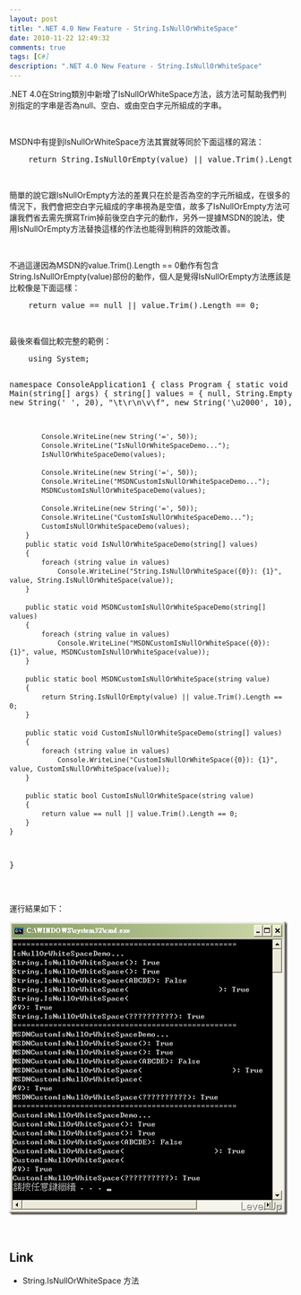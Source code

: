 ```yaml
---
layout: post
title: ".NET 4.0 New Feature - String.IsNullOrWhiteSpace"
date: 2010-11-22 12:49:32
comments: true
tags: [C#]
description: ".NET 4.0 New Feature - String.IsNullOrWhiteSpace"
---
```

<p>
	.NET 4.0在String類別中新增了IsNullOrWhiteSpace方法，該方法可幫助我們判別指定的字串是否為null、空白、或由空白字元所組成的字串。</p>
<p>
	 </p>
<p>
	MSDN中有提到IsNullOrWhiteSpace方法其實就等同於下面這樣的寫法：</p>
<div class="wlWriterSmartContent" id="scid:812469c5-0cb0-4c63-8c15-c81123a09de7:9eaa1441-b460-4e56-95d0-46d2b7a54067" style="padding-right: 0px; display: inline; padding-left: 0px; float: none; padding-bottom: 0px; margin: 0px; padding-top: 0px">
	<pre class="c#" name="code">
	return String.IsNullOrEmpty(value) || value.Trim().Length == 0;</pre>
</div>
<p>
	 </p>
<p>
	簡單的說它跟IsNullOrEmpty方法的差異只在於是否為空的字元所組成，在很多的情況下，我們會把空白字元組成的字串視為是空值，故多了IsNullOrEmpty方法可讓我們省去需先撰寫Trim掉前後空白字元的動作，另外一提據MSDN的說法，使用IsNullOrEmpty方法替換這樣的作法也能得到稍許的效能改善。</p>
<p>
	 </p>
<p>
	不過這邊因為MSDN的value.Trim().Length == 0動作有包含String.IsNullOrEmpty(value)部份的動作，個人是覺得IsNullOrEmpty方法應該是比較像是下面這樣：</p>
<div class="wlWriterSmartContent" id="scid:812469c5-0cb0-4c63-8c15-c81123a09de7:a0ee628a-4dce-430b-ab6f-874eb35ad56b" style="padding-right: 0px; display: inline; padding-left: 0px; float: none; padding-bottom: 0px; margin: 0px; padding-top: 0px">
	<pre class="c#" name="code">
	return value == null || value.Trim().Length == 0;</pre>
</div>
<p>
	 </p>
<p>
	最後來看個比較完整的範例：</p>
<div class="wlWriterSmartContent" id="scid:812469c5-0cb0-4c63-8c15-c81123a09de7:40c9694f-1d96-4330-8bab-4a6ed9dab8a5" style="padding-right: 0px; display: inline; padding-left: 0px; float: none; padding-bottom: 0px; margin: 0px; padding-top: 0px">
	<pre class="c#" name="code">
	using System;

namespace ConsoleApplication1
{
    class Program
    {
        static void Main(string[] args)
        {
            string[] values = { null, 
                                String.Empty, 
                                "ABCDE",
                                new String(' ', 20), 
                                "\t\r\n\v\f",
                                new String('\u2000', 10),
                              };

            Console.WriteLine(new String('=', 50));
            Console.WriteLine("IsNullOrWhiteSpaceDemo...");
            IsNullOrWhiteSpaceDemo(values);

            Console.WriteLine(new String('=', 50));
            Console.WriteLine("MSDNCustomIsNullOrWhiteSpaceDemo...");
            MSDNCustomIsNullOrWhiteSpaceDemo(values);

            Console.WriteLine(new String('=', 50));
            Console.WriteLine("CustomIsNullOrWhiteSpaceDemo...");
            CustomIsNullOrWhiteSpaceDemo(values);
        }
        public static void IsNullOrWhiteSpaceDemo(string[] values)
        {
            foreach (string value in values)
                Console.WriteLine("String.IsNullOrWhiteSpace({0}): {1}", value, String.IsNullOrWhiteSpace(value));
        }

        public static void MSDNCustomIsNullOrWhiteSpaceDemo(string[] values)
        {
            foreach (string value in values)
                Console.WriteLine("MSDNCustomIsNullOrWhiteSpace({0}): {1}", value, MSDNCustomIsNullOrWhiteSpace(value));
        }

        public static bool MSDNCustomIsNullOrWhiteSpace(string value)
        {
            return String.IsNullOrEmpty(value) || value.Trim().Length == 0;
        }

        public static void CustomIsNullOrWhiteSpaceDemo(string[] values)
        {
            foreach (string value in values)
                Console.WriteLine("CustomIsNullOrWhiteSpace({0}): {1}", value, CustomIsNullOrWhiteSpace(value));
        }

        public static bool CustomIsNullOrWhiteSpace(string value)
        {
            return value == null || value.Trim().Length == 0;
        }
    }
}</pre>
</div>
<p>
	 </p>
<p>
	運行結果如下：</p>
<p>
	<img alt="image" border="0" height="523" src="\images\posts\19610\image_thumb.png" style="border-right: 0px; border-top: 0px; border-left: 0px; border-bottom: 0px" width="497" /></p>
<p>
	 </p>
<h2>
	Link</h2>
<ul>
	<li>
		String.IsNullOrWhiteSpace 方法</li>
</ul>

